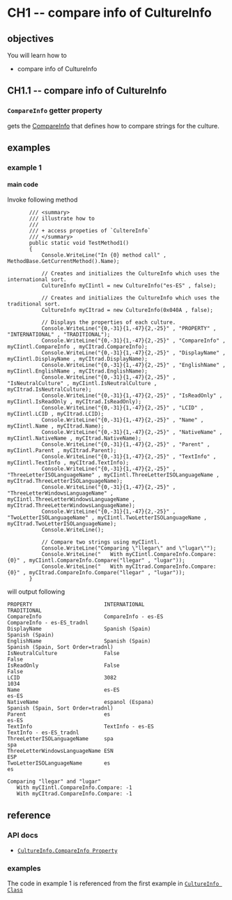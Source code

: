 # CH1 -- compare info of CultureInfo
## objectives
You will learn how to 

+ compare info of CultureInfo

## CH1.1 -- compare info of CultureInfo
### `CompareInfo` getter property
gets the [CompareInfo](https://learn.microsoft.com/en-us/dotnet/api/system.globalization.compareinfo?view=net-8.0) that defines how to compare strings for the culture.

## examples
### example 1
#### main code
Invoke following method

```
       /// <summary>
       /// illustrate how to
       /// 
       /// + access propeties of `CultereInfo`
       /// </summary>
       public static void TestMethod1()
       {
           Console.WriteLine("In {0} method call" , MethodBase.GetCurrentMethod().Name);

           // Creates and initializes the CultureInfo which uses the international sort.
           CultureInfo myCIintl = new CultureInfo("es-ES" , false);

           // Creates and initializes the CultureInfo which uses the traditional sort.
           CultureInfo myCItrad = new CultureInfo(0x040A , false);

           // Displays the properties of each culture.
           Console.WriteLine("{0,-31}{1,-47}{2,-25}" , "PROPERTY" , "INTERNATIONAL" , "TRADITIONAL");
           Console.WriteLine("{0,-31}{1,-47}{2,-25}" , "CompareInfo" , myCIintl.CompareInfo , myCItrad.CompareInfo);
           Console.WriteLine("{0,-31}{1,-47}{2,-25}" , "DisplayName" , myCIintl.DisplayName , myCItrad.DisplayName);
           Console.WriteLine("{0,-31}{1,-47}{2,-25}" , "EnglishName" , myCIintl.EnglishName , myCItrad.EnglishName);
           Console.WriteLine("{0,-31}{1,-47}{2,-25}" , "IsNeutralCulture" , myCIintl.IsNeutralCulture , myCItrad.IsNeutralCulture);
           Console.WriteLine("{0,-31}{1,-47}{2,-25}" , "IsReadOnly" , myCIintl.IsReadOnly , myCItrad.IsReadOnly);
           Console.WriteLine("{0,-31}{1,-47}{2,-25}" , "LCID" , myCIintl.LCID , myCItrad.LCID);
           Console.WriteLine("{0,-31}{1,-47}{2,-25}" , "Name" , myCIintl.Name , myCItrad.Name);
           Console.WriteLine("{0,-31}{1,-47}{2,-25}" , "NativeName" , myCIintl.NativeName , myCItrad.NativeName);
           Console.WriteLine("{0,-31}{1,-47}{2,-25}" , "Parent" , myCIintl.Parent , myCItrad.Parent);
           Console.WriteLine("{0,-31}{1,-47}{2,-25}" , "TextInfo" , myCIintl.TextInfo , myCItrad.TextInfo);
           Console.WriteLine("{0,-31}{1,-47}{2,-25}" , "ThreeLetterISOLanguageName" , myCIintl.ThreeLetterISOLanguageName , myCItrad.ThreeLetterISOLanguageName);
           Console.WriteLine("{0,-31}{1,-47}{2,-25}" , "ThreeLetterWindowsLanguageName" , myCIintl.ThreeLetterWindowsLanguageName , myCItrad.ThreeLetterWindowsLanguageName);
           Console.WriteLine("{0,-31}{1,-47}{2,-25}" , "TwoLetterISOLanguageName" , myCIintl.TwoLetterISOLanguageName , myCItrad.TwoLetterISOLanguageName);
           Console.WriteLine();

           // Compare two strings using myCIintl.
           Console.WriteLine("Comparing \"llegar\" and \"lugar\"");
           Console.WriteLine("   With myCIintl.CompareInfo.Compare: {0}" , myCIintl.CompareInfo.Compare("llegar" , "lugar"));
           Console.WriteLine("   With myCItrad.CompareInfo.Compare: {0}" , myCItrad.CompareInfo.Compare("llegar" , "lugar"));
       }
```

will output following

```
PROPERTY                       INTERNATIONAL                                  TRADITIONAL
CompareInfo                    CompareInfo - es-ES                            CompareInfo - es-ES_tradnl
DisplayName                    Spanish (Spain)                                Spanish (Spain)
EnglishName                    Spanish (Spain)                                Spanish (Spain, Sort Order=tradnl)
IsNeutralCulture               False                                          False
IsReadOnly                     False                                          False
LCID                           3082                                           1034
Name                           es-ES                                          es-ES
NativeName                     espanol (Espana)                               Spanish (Spain, Sort Order=tradnl)
Parent                         es                                             es-ES
TextInfo                       TextInfo - es-ES                               TextInfo - es-ES_tradnl
ThreeLetterISOLanguageName     spa                                            spa
ThreeLetterWindowsLanguageName ESN                                            ESP
TwoLetterISOLanguageName       es                                             es

Comparing "llegar" and "lugar"
   With myCIintl.CompareInfo.Compare: -1
   With myCItrad.CompareInfo.Compare: -1
```

## reference
### API docs
+ [`CultureInfo.CompareInfo Property`](https://learn.microsoft.com/en-us/dotnet/api/system.globalization.cultureinfo.compareinfo?view=net-8.0)

### examples
The code in example 1 is referenced from the first example in [`CultureInfo Class`](https://learn.microsoft.com/en-us/dotnet/api/system.globalization.cultureinfo?view=net-8.0)
